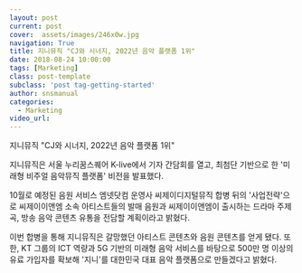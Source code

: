 ```yaml
---
layout: post
current: post
cover:  assets/images/246x0w.jpg
navigation: True
title: 지니뮤직 "CJ와 시너지, 2022년 음악 플랫폼 1위"
date: 2018-08-24 10:00:00
tags: [Marketing]
class: post-template
subclass: 'post tag-getting-started'
author: snsmanual
categories:
  - Marketing
video_url: 
---
```


지니뮤직 "CJ와 시너지, 2022년 음악 플랫폼 1위" 

지니뮤직은 서울 누리꿈스퀘어 K-live에서 기자 간담회를 열고, 
최첨단 기반으로 한 '미래형 비주얼 음악뮤직 플랫폼' 비전을 발표했다. 

10월로 예정된 음원 서비스 엠넷닷컴 운영사 씨제이디지털뮤직 합병 뒤의 '사업전략'으로 
씨제이이앤엠 소속 아티스트들의 발매 음원과 씨제이이앤엠이 출시하는 드라마 주제곡, 
방송 음악 콘텐츠 유통을 전담할 계획이라고 밝혔다. 

이번 합병을 통해 지니뮤직은 갈망했던 아티스트 콘텐츠와 음원 콘텐츠를 얻게 됐다.
또한, KT 그룹의 ICT 역량과 5G 기반의 미래형 음악 서비스를 바탕으로 500만 명 이상의 유료 가입자를 확보해 '지니'를 대한민국 대표 음악 플랫폼으로 만들겠다고  밝혔다.

